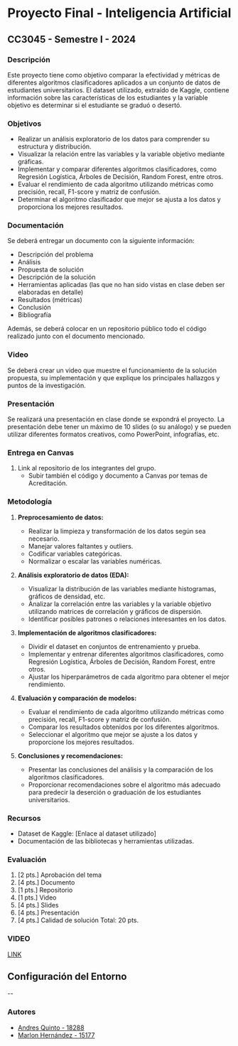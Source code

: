 # Proyecto Final - Inteligencia Artificial
## CC3045 - Semestre I - 2024

### Descripción
Este proyecto tiene como objetivo comparar la efectividad y métricas de diferentes algoritmos clasificadores aplicados a un conjunto de datos de estudiantes universitarios. El dataset utilizado, extraído de Kaggle, contiene información sobre las características de los estudiantes y la variable objetivo es determinar si el estudiante se graduó o desertó.

### Objetivos
- Realizar un análisis exploratorio de los datos para comprender su estructura y distribución.
- Visualizar la relación entre las variables y la variable objetivo mediante gráficas.
- Implementar y comparar diferentes algoritmos clasificadores, como Regresión Logística, Árboles de Decisión, Random Forest, entre otros.
- Evaluar el rendimiento de cada algoritmo utilizando métricas como precisión, recall, F1-score y matriz de confusión.
- Determinar el algoritmo clasificador que mejor se ajusta a los datos y proporciona los mejores resultados.

### Documentación
Se deberá entregar un documento con la siguiente información:
- Descripción del problema
- Análisis
- Propuesta de solución
- Descripción de la solución
- Herramientas aplicadas (las que no han sido vistas en clase deben ser elaboradas en detalle)
- Resultados (métricas)
- Conclusión
- Bibliografía

Además, se deberá colocar en un repositorio público todo el código realizado junto con el documento mencionado.

### Video
Se deberá crear un video que muestre el funcionamiento de la solución propuesta, su implementación y que explique los principales hallazgos y puntos de la investigación.

### Presentación
Se realizará una presentación en clase donde se expondrá el proyecto. La presentación debe tener un máximo de 10 slides (o su análogo) y se pueden utilizar diferentes formatos creativos, como PowerPoint, infografías, etc.

### Entrega en Canvas
1. Link al repositorio de los integrantes del grupo.
   - Subir también el código y documento a Canvas por temas de Acreditación.

### Metodología
1. **Preprocesamiento de datos:**
   - Realizar la limpieza y transformación de los datos según sea necesario.
   - Manejar valores faltantes y outliers.
   - Codificar variables categóricas.
   - Normalizar o escalar las variables numéricas.

2. **Análisis exploratorio de datos (EDA):**
   - Visualizar la distribución de las variables mediante histogramas, gráficos de densidad, etc.
   - Analizar la correlación entre las variables y la variable objetivo utilizando matrices de correlación y gráficos de dispersión.
   - Identificar posibles patrones o relaciones interesantes en los datos.

3. **Implementación de algoritmos clasificadores:**
   - Dividir el dataset en conjuntos de entrenamiento y prueba.
   - Implementar y entrenar diferentes algoritmos clasificadores, como Regresión Logística, Árboles de Decisión, Random Forest, entre otros.
   - Ajustar los hiperparámetros de cada algoritmo para obtener el mejor rendimiento.

4. **Evaluación y comparación de modelos:**
   - Evaluar el rendimiento de cada algoritmo utilizando métricas como precisión, recall, F1-score y matriz de confusión.
   - Comparar los resultados obtenidos por los diferentes algoritmos.
   - Seleccionar el algoritmo que mejor se ajuste a los datos y proporcione los mejores resultados.

5. **Conclusiones y recomendaciones:**
   - Presentar las conclusiones del análisis y la comparación de los algoritmos clasificadores.
   - Proporcionar recomendaciones sobre el algoritmo más adecuado para predecir la deserción o graduación de los estudiantes universitarios.

### Recursos
- Dataset de Kaggle: [Enlace al dataset utilizado]
- Documentación de las bibliotecas y herramientas utilizadas.

### Evaluación
1. [2 pts.] Aprobación del tema
2. [4 pts.] Documento
3. [1 pts.] Repositorio
4. [1 pts.] Video
5. [4 pts.] Slides
6. [4 pts.] Presentación
7. [4 pts.] Calidad de solución
Total: 20 pts.

### VIDEO
[LINK](https://youtu.be/Etg8tztDiag)

## Configuración del Entorno
--

### Autores
- [Andres Quinto - 18288](https://github.com/AndresQuinto5)
- [Marlon Hernández - 15177](https://github.com/ivanhez)
